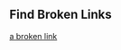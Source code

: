 ## Find Broken Links

[a broken link](https://lively-kernel.org/qwertz123/)  

<script>
  import FileIndex from "src/client/fileindex-analysis.js" 
  import d3 from "src/external/d3.v3.js" 

  (async () => { 
  var d3table = await lively.create("lively-analysis-table")
  var div = await lively.create("div")
  
  var links = new Array()
  let rowNumber = 1;
  await FileIndex.current().db.links.orderBy('location').reverse().each((link) => {
    links.push({
      id: link.url,
      No: rowNumber++,
      status: link.status,
      link: link.link,
      location: link.location,
      file: link.url 
    })
  })
  d3table.setData(links)
  d3table.updateViz()
  div.appendChild(d3table)
  
  
 /* var table = await lively.create("lively-table")
  var links = new Array()
   await  FileIndex.current().db.links.each((link) => {
    links.push({
      id: link.url,
      link: link.link,
      status: link.status,
      location: link.location,
      module: link.url
    })  

  })
  table.setFromJSO(links)
  table.addEventListener("mousedown", (evt) => {
    var tableRow = evt.path[1]
    var fileURL = tableRow.childNodes[3].innerHTML
    var link = tableRow.childNodes[0].innerHTML
    console.log(fileURL)
    console.log(link)
    let pattern = {       
        selection: link }
    lively.openBrowser(fileURL, true, pattern, undefined);
  })*/
  
 
  return div
  
  })()
</script>
